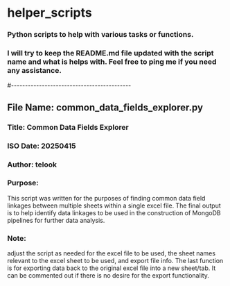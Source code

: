 # helper_scripts
### Python scripts to help with various tasks or functions. 
### I will try to keep the README.md file updated with the script name and what is helps with. Feel free to ping me if you need any assistance.
#-------------------------------------------
## File Name: common_data_fields_explorer.py
### Title: Common Data Fields Explorer
### ISO Date: 20250415
### Author: telook
### Purpose:
This script was written for the purposes of finding common data field linkages between multiple sheets within 
a single excel file. The final output is to help identify data linkages to be used in the construction of MongoDB pipelines for
further data analysis.
### Note:
adjust the script as needed for the excel file to be used, the sheet names relevant to
the excel sheet to be used, and export file info. The last function is for exporting data back to the original excel file into a 
new sheet/tab. It can be commented out if there is no desire for the export functionality.
